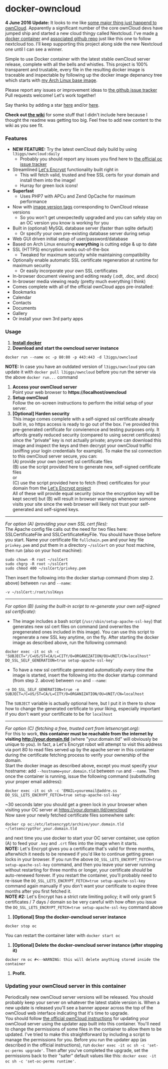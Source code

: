 docker-owncloud
===============
__4 June 2016 Update:__ It looks to me like [some major thing just happend to ownCloud](http://fortune.com/2016/06/03/what-happened-to-owncloud/). Apparently a significant number of the core ownCloud devs have jumped ship and started a new cloud thingy called Nextcloud. I've made [a docker container](https://hub.docker.com/r/greyltc/nextcloud/) and [associated github repo](https://github.com/greyltc/docker-nextcloud) just like this one to follow nextcloud too. I'll keep supporting this project along side the new Nextcloud one until I can see a winner.

Simple to use Docker container with the latest stable ownCloud server release, complete with all the bells and whistles. This project is 100% transparent and trustable, every file in the resulting docker image is traceable and inspectable by following up the docker image depenancy tree which starts with [my Arch Linux base image](https://github.com/greyltc/docker-archlinux).

Please report any issues or improvement ideas to [the github issue tracker](https://github.com/greyltc/docker-owncloud/issues)  
Pull requests welcome! Let's work together!

Say thanks by adding a star [here](https://github.com/greyltc/docker-owncloud/) and/or [here](https://registry.hub.docker.com/u/l3iggs/owncloud/).


__Check out [the wiki](https://github.com/greyltc/docker-owncloud/wiki)__ for some stuff that I didn't include here because I thought the readme was getting too big. Feel free to add new content to the wiki as you see fit.

### Features
- __NEW FEATURE:__ Try the latest ownCloud daily build by using `l3iggs/owncloud:daily`
  - Probably you should report any issues you find here to [the official oc issue tracker](https://doc.owncloud.org/server/9.1/developer_manual//bugtracker/)
- Streamlined [Let's Encrypt](https://letsencrypt.org/) functionality built right in
  - This will fetch valid, trusted and free SSL certs for your domain and install them into the image!
  - Hurray for green lock icons!
- __Superfast__
  - Uses PHP7 with APCu and Zend OpCache for maximum performance
- Now with [image version tags](https://hub.docker.com/r/l3iggs/owncloud/tags/) corresponding to OwnCloud release versions
  - So you won't get unexpectedly upgraded and you can safely stay on an OC version you know is working for you
- Built in (optional) MySQL database server (faster than sqlite default)
  - Or specify your own pre-existing database server during setup
- Web GUI driven initial setup of user/password/database
- Based on Arch Linux ensuring __everything__ is cutting edge & up to date
- SSL (HTTPS) encryption works out-of-the-box
  - Tweaked for maximum security while maintaining compatibility
- Optionally enable automatic SSL certificate regeneration at runtime for maximum security
  - Or easily incorporate your own SSL certificates
- In-browser document viewing and editing ready (.odt, .doc, and .docx)
- In-browser media viewing ready (pretty much everything I think)
- Comes complete with all of the official ownCloud apps pre-installed:
 - Bookmarks
 - Calendar
 - Contacts
 - Documents
 - Gallery
- Or install your own 3rd party apps

### Usage

1. [**Install docker**](https://docs.docker.com/installation/)
1. **Download and start the owncloud server instance**  

  ```
docker run --name oc -p 80:80 -p 443:443 -d l3iggs/owncloud
```
  __NOTE:__ In case you have an outdated version of `l3iggs/owncloud` you can update it with `docker pull l3iggs/owncloud` before you run the server via the above `docker run...` command
1. **Access your ownCloud server**  
Point your web browser to __https://localhost/owncloud__
1. **Setup ownCloud**  
Follow the on-screen instructions to perform the initial setup of your server.
1. **[Optional] Harden security**  
This image comes complete with a self-signed ssl certificate already built in, so https access is ready to go out of the box. I've provided this pre-generated certificate for convienence and testing purposes only. It affords greatly reduced security (compared to using secret certificates) since the "private" key is not actually private; anyone can download this image and inspect the keys and then decrypt your ownCloud traffic (sniffing your login credentials for example). To make the ssl connection to this ownCloud server secure, you can:  
(A) provide your own (secret) ssl certificate files  
(B) use the script provided here to generate new, self-signed certificate files  
or  
(C) use the script provided here to fetch (free) certificates for your domain from the [Let's Encrypt project](https://letsencrypt.org/)  
All of these will provide equal security (since the encryption key will be kept secret) but (B) will result in browser warnings whenever somone visits your site since the web browser will likely not trust your self-generated and self-signed keys.

  ---
_For option (A) (providing your own SSL cert files):_  
  The Apache config file calls out the need for two files here: SSLCertificateFile and SSLCertificateKeyFile. You should have those before you start.
  Name your certificate file `fullchain.pem` and your key file `privkey.pem` and put them in a directory `~/sslCert` on your host machine, then run (also on your host machine):   

  ```
sudo chown -R root ~/sslCert
sudo chgrp -R root ~/sslCert  
sudo chmod 400 ~/sslCert/privkey.pem
```  
 Then insert the following into the docker startup command (from step 2. above) between `run` and `--name`:  

  ```
-v ~/sslCert:/root/sslKeys
```  

  ---
_For option (B) (using the built-in script to re-generate your own self-signed ssl certificate):_ 
  - The image includes a bash script (`/usr/sbin/setup-apache-ssl-key`) that generates new ssl cert files on command (and overwrites the pregenerated ones included in this image). You can use this script to regenerate a new SSL key anytime, on the fly. After starting the docker image as described above, run the following command:  
  ```
docker exec -it oc sh -c 'SUBJECT="/C=US/ST=CA/L=CITY/O=ORGANIZATION/OU=UNIT/CN=localhost" DO_SSL_SELF_GENERATION=true setup-apache-ssl-key'  
```
  - To have a new ssl certificate generated automatically _every time_ the image is started, insert the following into the docker startup command (from step 2. above) between `run` and `--name`:  
  ```
-e DO_SSL_SELF_GENERATION=true -e SUBJECT=/C=US/ST=CA/L=CITY/O=ORGANIZATION/OU=UNIT/CN=localhost
```
  The `SUBJECT` variable is actually optional here, but I put it in there to show how to change the generated certificate to your liking, especially important if you don't want your certificate to be for `localhost`  

  ---
_For option (C) (fetching a free, trusted cert from letsencrypt.org):_  
  For this to work, __this container must be reachable from the internet by visiting http://your.domain.tld__ (where "your.domain.tld" will obviously be unique to you). In fact, a Let's Encrypt robot will attempt to visit this address via port 80 to read files served up by the apache server in this container during the certificate fetching process to verify your ownership of the domain.  
  Start the docker image as described above, except you must specify your hostname: add `--hostname=your.domain.tld` between `run` and `--name`. Then once the container is running, issue the following command (substituting your proper email address):  
  ```
docker exec -it oc sh -c 'EMAIL=youremail@addre.ss DO_SSL_LETS_ENCRYPT_FETCH=true setup-apache-ssl-key'  
```
  ~30 seconds later you should get a green lock in your browser when visiting your OC server at https://your.domain.tld/owncloud  
  Now save your newly fetched certificate files somewhere safe:
  ```
docker cp oc:/etc/letsencrypt/archive/your.domain.tld ~/letsencryptFor_your.domain.tld
```
  and next time you use docker to start your OC server container, use option (A) to feed your `.key` and `.crt` files into the image when it starts.  
  __NOTE:__ Let's Encrypt gives you a certificate that's valid for three months, afterwhich it needs to be renewed if you'd like to continue getting green locks in your browser. If you run the above `DO_SSL_LETS_ENCRYPT_FETCH=true setup-apache-ssl-key` command, and then you leave your server running without restarting for three months or longer, your certificate *should* be auto-renewed forever. If you restart the container, you'll probably need to re-issue the `DO_SSL_LETS_ENCRYPT_FETCH=true setup-apache-ssl-key` command again manually if you don't want your certificate to expire three months after you first fetched it.  
  __NOTE #2:__ Let's Encrypt has a strict rate limiting policy; it will only grant 5 certificates / 7 days / domain so be very careful with how often you issue the `DO_SSL_LETS_ENCRYPT_FETCH=true setup-apache-ssl-key` command above

1. **[Optional] Stop the docker-owncloud server instance**

  ```
docker stop oc
```
You can restart the container later with `docker start oc`
1. **[Optional] Delete the docker-owncloud server instance (after stopping it)**  

  ```
docker rm oc #<--WARNING: this will delete anything stored inside the container
```
1. **Profit.**

### Updating your ownCloud server in this container
Periodically new ownCloud server versions will be released. You should probably keep your server on whatever the latest stable version is. When a new update is released you'll see a banner appear across the top of the ownCloud web interface indicating that it's time to upgrade.  
You should follow [the official ownCloud instructions](https://doc.owncloud.org/server/9.0/admin_manual/maintenance/update.html) for updating your ownCloud server using the updater app built into this container. You'll need to change the permissions of some files in the container to allow them to be updated. I've tried to make this straightforward by including a script to manage the permissions for you. Before you run the updater app (as described in the official instructions), run `docker exec -it oc sh -c 'set-oc-perms upgrade'`. Then after you've completed the upgrade, set the permissions back to their "safer" default values like this: `docker exec -it oc sh -c 'set-oc-perms runtime'`.
